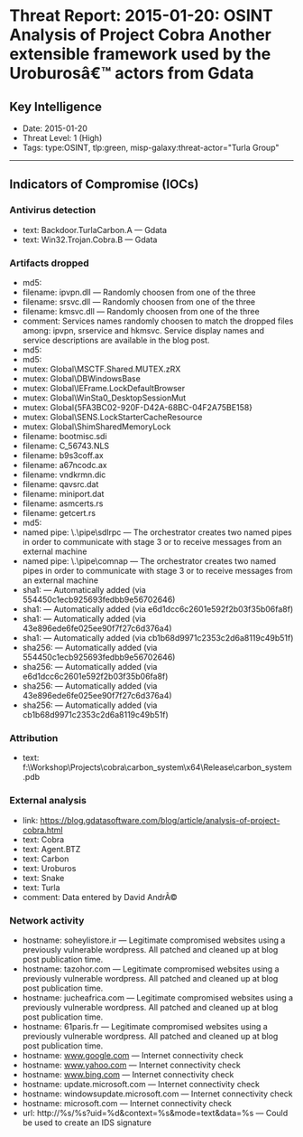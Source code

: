 # Threat Report: 2015-01-20: OSINT  Analysis of Project Cobra Another extensible framework used by the Uroburosâ€™ actors from Gdata


## Key Intelligence
* Date: 2015-01-20
* Threat Level: 1 (High)
* Tags: type:OSINT, tlp:green, misp-galaxy:threat-actor="Turla Group"

---

## Indicators of Compromise (IOCs)
### Antivirus detection
* text: Backdoor.TurlaCarbon.A — Gdata
* text: Win32.Trojan.Cobra.B — Gdata

### Artifacts dropped
* md5: <md5>
* filename: ipvpn.dll — Randomly choosen from one of the three
* filename: srsvc.dll — Randomly choosen from one of the three
* filename: kmsvc.dll — Randomly choosen from one of the three
* comment: Services names randomly choosen to match the dropped files among: ipvpn, srservice and hkmsvc.
Service display names and service descriptions are available in the blog post.
* md5: <md5>
* md5: <md5>
* mutex: Global\MSCTF.Shared.MUTEX.zRX
* mutex: Global\DBWindowsBase
* mutex: Global\IEFrame.LockDefaultBrowser
* mutex: Global\WinSta0_DesktopSessionMut
* mutex: Global\{5FA3BC02-920F-D42A-68BC-04F2A75BE158}
* mutex: Global\SENS.LockStarterCacheResource
* mutex: Global\ShimSharedMemoryLock
* filename: bootmisc.sdi
* filename: C_56743.NLS
* filename: b9s3coff.ax
* filename: a67ncodc.ax
* filename: vndkrmn.dic
* filename: qavsrc.dat
* filename: miniport.dat
* filename: asmcerts.rs
* filename: getcert.rs
* md5: <md5>
* named pipe: \\.\\pipe\sdlrpc — The orchestrator creates two named pipes in order to communicate with stage 3 or to receive messages from an external machine
* named pipe: \\.\\pipe\comnap — The orchestrator creates two named pipes in order to communicate with stage 3 or to receive messages from an external machine
* sha1: <sha1> — Automatically added (via 554450c1ecb925693fedbb9e56702646)
* sha1: <sha1> — Automatically added (via e6d1dcc6c2601e592f2b03f35b06fa8f)
* sha1: <sha1> — Automatically added (via 43e896ede6fe025ee90f7f27c6d376a4)
* sha1: <sha1> — Automatically added (via cb1b68d9971c2353c2d6a8119c49b51f)
* sha256: <sha256> — Automatically added (via 554450c1ecb925693fedbb9e56702646)
* sha256: <sha256> — Automatically added (via e6d1dcc6c2601e592f2b03f35b06fa8f)
* sha256: <sha256> — Automatically added (via 43e896ede6fe025ee90f7f27c6d376a4)
* sha256: <sha256> — Automatically added (via cb1b68d9971c2353c2d6a8119c49b51f)

### Attribution
* text: f:\Workshop\Projects\cobra\carbon_system\x64\Release\carbon_system.pdb

### External analysis
* link: https://blog.gdatasoftware.com/blog/article/analysis-of-project-cobra.html
* text: Cobra
* text: Agent.BTZ
* text: Carbon
* text: Uroburos
* text: Snake
* text: Turla
* comment: Data entered by David AndrÃ©

### Network activity
* hostname: soheylistore.ir — Legitimate compromised websites using a previously vulnerable wordpress. All patched and cleaned up at blog post publication time.
* hostname: tazohor.com — Legitimate compromised websites using a previously vulnerable wordpress. All patched and cleaned up at blog post publication time.
* hostname: jucheafrica.com — Legitimate compromised websites using a previously vulnerable wordpress. All patched and cleaned up at blog post publication time.
* hostname: 61paris.fr — Legitimate compromised websites using a previously vulnerable wordpress. All patched and cleaned up at blog post publication time.
* hostname: www.google.com — Internet connectivity check
* hostname: www.yahoo.com — Internet connectivity check
* hostname: www.bing.com — Internet connectivity check
* hostname: update.microsoft.com — Internet connectivity check
* hostname: windowsupdate.microsoft.com — Internet connectivity check
* hostname: microsoft.com — Internet connectivity check
* url: http://%s/%s?uid=%d&context=%s&mode=text&data=%s — Could be used to create an IDS signature
